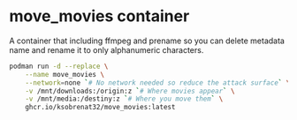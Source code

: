 # move_movies container

A container that including ffmpeg and prename so you
 can delete metadata name and rename it to only alphanumeric
 characters.

```sh
podman run -d --replace \
    --name move_movies \
    --network=none `# No network needed so reduce the attack surface` \
    -v /mnt/downloads:/origin:z `# Where movies appear` \
    -v /mnt/media:/destiny:z `# Where you move them` \
    ghcr.io/ksobrenat32/move_movies:latest
```

